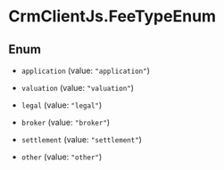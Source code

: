 # CrmClientJs.FeeTypeEnum

## Enum


* `application` (value: `"application"`)

* `valuation` (value: `"valuation"`)

* `legal` (value: `"legal"`)

* `broker` (value: `"broker"`)

* `settlement` (value: `"settlement"`)

* `other` (value: `"other"`)


